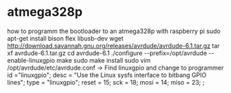 # atmega328p
how to programm the bootloader to an atmega328p with raspberry pi
sudo apt-get install bison flex libusb-dev
wget http://download.savannah.gnu.org/releases/avrdude/avrdude-6.1.tar.gz
tar xf avrdude-6.1.tar.gz
cd avrdude-6.1
./configure --prefix=/opt/avrdude --enable-linuxgpio
make
sudo make install
sudo vim /opt/avrdude/etc/avrdude.conf 
  -> Find linuxgpio and change to
  programmer
    id ="linuxgpio";
    desc = "Use the Linux sysfs interface to bitbang GPIO lines";
    type = "linuxgpio";
    reset = 15;
    sck = 18;
    mosi = 14;
    miso = 23;
  ;

